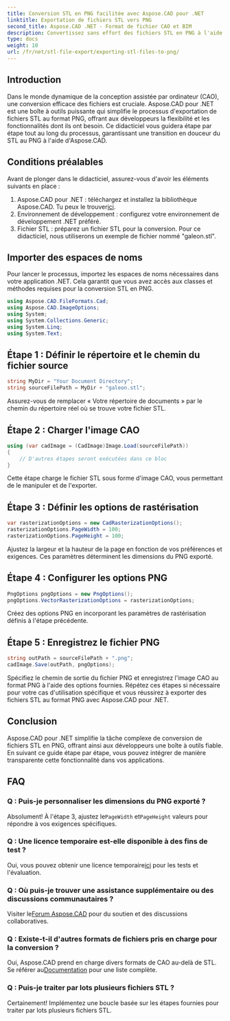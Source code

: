 ```yaml
---
title: Conversion STL en PNG facilitée avec Aspose.CAD pour .NET
linktitle: Exportation de fichiers STL vers PNG
second_title: Aspose.CAD .NET - Format de fichier CAO et BIM
description: Convertissez sans effort des fichiers STL en PNG à l'aide d'Aspose.CAD pour .NET. Suivez notre guide étape par étape pour une intégration transparente. Télécharger maintenant!
type: docs
weight: 10
url: /fr/net/stl-file-export/exporting-stl-files-to-png/
---
```

## Introduction
Dans le monde dynamique de la conception assistée par ordinateur (CAO), une conversion efficace des fichiers est cruciale. Aspose.CAD pour .NET est une boîte à outils puissante qui simplifie le processus d'exportation de fichiers STL au format PNG, offrant aux développeurs la flexibilité et les fonctionnalités dont ils ont besoin. Ce didacticiel vous guidera étape par étape tout au long du processus, garantissant une transition en douceur du STL au PNG à l'aide d'Aspose.CAD.
## Conditions préalables
Avant de plonger dans le didacticiel, assurez-vous d'avoir les éléments suivants en place :
1.  Aspose.CAD pour .NET : téléchargez et installez la bibliothèque Aspose.CAD. Tu peux le trouver[ici](https://releases.aspose.com/cad/net/).
2. Environnement de développement : configurez votre environnement de développement .NET préféré.
3. Fichier STL : préparez un fichier STL pour la conversion. Pour ce didacticiel, nous utiliserons un exemple de fichier nommé "galeon.stl".
## Importer des espaces de noms
Pour lancer le processus, importez les espaces de noms nécessaires dans votre application .NET. Cela garantit que vous avez accès aux classes et méthodes requises pour la conversion STL en PNG.
```csharp
using Aspose.CAD.FileFormats.Cad;
using Aspose.CAD.ImageOptions;
using System;
using System.Collections.Generic;
using System.Linq;
using System.Text;
```
## Étape 1 : Définir le répertoire et le chemin du fichier source
```csharp
string MyDir = "Your Document Directory";
string sourceFilePath = MyDir + "galeon.stl";
```
Assurez-vous de remplacer « Votre répertoire de documents » par le chemin du répertoire réel où se trouve votre fichier STL.
## Étape 2 : Charger l'image CAO
```csharp
using (var cadImage = (CadImage)Image.Load(sourceFilePath))
{
    // D'autres étapes seront exécutées dans ce bloc
}
```
Cette étape charge le fichier STL sous forme d'image CAO, vous permettant de le manipuler et de l'exporter.
## Étape 3 : Définir les options de rastérisation
```csharp
var rasterizationOptions = new CadRasterizationOptions();
rasterizationOptions.PageWidth = 100;
rasterizationOptions.PageHeight = 100;
```
Ajustez la largeur et la hauteur de la page en fonction de vos préférences et exigences. Ces paramètres déterminent les dimensions du PNG exporté.
## Étape 4 : Configurer les options PNG
```csharp
PngOptions pngOptions = new PngOptions();
pngOptions.VectorRasterizationOptions = rasterizationOptions;
```
Créez des options PNG en incorporant les paramètres de rastérisation définis à l'étape précédente.
## Étape 5 : Enregistrez le fichier PNG
```csharp
string outPath = sourceFilePath + ".png";
cadImage.Save(outPath, pngOptions);
```
Spécifiez le chemin de sortie du fichier PNG et enregistrez l'image CAO au format PNG à l'aide des options fournies.
Répétez ces étapes si nécessaire pour votre cas d'utilisation spécifique et vous réussirez à exporter des fichiers STL au format PNG avec Aspose.CAD pour .NET.
## Conclusion
Aspose.CAD pour .NET simplifie la tâche complexe de conversion de fichiers STL en PNG, offrant ainsi aux développeurs une boîte à outils fiable. En suivant ce guide étape par étape, vous pouvez intégrer de manière transparente cette fonctionnalité dans vos applications.
## FAQ
### Q : Puis-je personnaliser les dimensions du PNG exporté ?
 Absolument! À l'étape 3, ajustez le`PageWidth` et`PageHeight` valeurs pour répondre à vos exigences spécifiques.
### Q : Une licence temporaire est-elle disponible à des fins de test ?
 Oui, vous pouvez obtenir une licence temporaire[ici](https://purchase.aspose.com/temporary-license/) pour les tests et l'évaluation.
### Q : Où puis-je trouver une assistance supplémentaire ou des discussions communautaires ?
 Visiter le[Forum Aspose.CAD](https://forum.aspose.com/c/cad/19) pour du soutien et des discussions collaboratives.
### Q : Existe-t-il d'autres formats de fichiers pris en charge pour la conversion ?
 Oui, Aspose.CAD prend en charge divers formats de CAO au-delà de STL. Se référer au[Documentation](https://reference.aspose.com/cad/net/) pour une liste complète.
### Q : Puis-je traiter par lots plusieurs fichiers STL ?
Certainement! Implémentez une boucle basée sur les étapes fournies pour traiter par lots plusieurs fichiers STL.